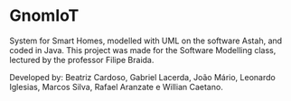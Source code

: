 # GnomIoT

System for Smart Homes, modelled with UML on the software Astah, and coded in Java. This project was made for the Software Modelling class, lectured by the professor Filipe Braida.

Developed by: Beatriz Cardoso, Gabriel Lacerda, João Mário, Leonardo Iglesias, Marcos Silva, Rafael Aranzate e Willian Caetano.
